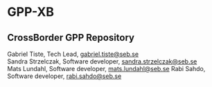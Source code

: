 # GPP-XB

## CrossBorder GPP Repository

Gabriel Tiste, Tech Lead, gabriel.tiste@seb.se  
Sandra Strzelczak, Software developer, sandra.strzelczak@seb.se  
Mats Lundahl, Software developer, mats.lundahl@seb.se
Rabi Sahdo, Software developer, rabi.sahdo@seb.se
